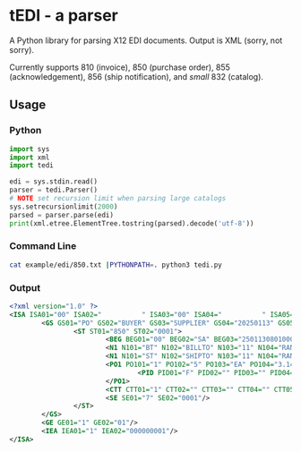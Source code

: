 # tEDI - a parser

A Python library for parsing X12 EDI documents. Output is XML (sorry, not sorry).

Currently supports 810 (invoice), 850 (purchase order), 855 (acknowledgement), 856 (ship notification), and <i>small</i> 832 (catalog).

## Usage

### Python

```python
import sys
import xml
import tedi

edi = sys.stdin.read()
parser = tedi.Parser()
# NOTE set recursion limit when parsing large catalogs
sys.setrecursionlimit(2000)
parsed = parser.parse(edi)
print(xml.etree.ElementTree.tostring(parsed).decode('utf-8'))
```

### Command Line

```bash
cat example/edi/850.txt |PYTHONPATH=. python3 tedi.py
```

### Output

```xml
<?xml version="1.0" ?>
<ISA ISA01="00" ISA02="          " ISA03="00" ISA04="          " ISA05="ZZ" ISA06="BUYER          " ISA07="ZZ" ISA08="SUPPLIER       " ISA09="250113" ISA10="0801" ISA11="U" ISA12="00001" ISA13="000000001" ISA14="0" ISA15="P" ISA16="|">
        <GS GS01="PO" GS02="BUYER" GS03="SUPPLIER" GS04="20250113" GS05="080100" GS06="01" GS07="X" GS08="000001">
                <ST ST01="850" ST02="0001">
                        <BEG BEG01="00" BEG02="SA" BEG03="25011308010000" BEG04="" BEG05="20250113" BEG06="" BEG07="" BEG08="" BEG09="" BEG10="" BEG11="" BEG12=""/>
                        <N1 N101="BT" N102="BILLTO" N103="11" N104="RAND00568" N105="" N106=""/>
                        <N1 N101="ST" N102="SHIPTO" N103="11" N104="RAND4444" N105="" N106=""/>
                        <PO1 PO101="1" PO102="5" PO103="EA" PO104="3.14" PO105="" PO106="N4" PO107="60505132101" PO108="VN" PO109="VENDORNUMBER01" PO110="" PO111="" PO112="" PO113="" PO114="" PO115="" PO116="" PO117="" PO118="" PO119="" PO120="" PO121="" PO122="" PO123="" PO124="" PO125="">
                                <PID PID01="F" PID02="" PID03="" PID04="" PID05="Product Description" PID06="" PID07="" PID08="" PID09=""/>
                        </PO1>
                        <CTT CTT01="1" CTT02="" CTT03="" CTT04="" CTT05="" CTT06="" CTT07=""/>
                        <SE SE01="7" SE02="0001"/>
                </ST>
        </GS>
        <GE GE01="1" GE02="01"/>
        <IEA IEA01="1" IEA02="000000001"/>
</ISA>
```
